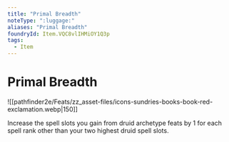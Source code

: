 ```yaml
---
title: "Primal Breadth"
noteType: ":luggage:"
aliases: "Primal Breadth"
foundryId: Item.VQC8vlIHMiOY1Q3p
tags:
  - Item
---
```


# Primal Breadth
![[pathfinder2e/Feats/zz_asset-files/icons-sundries-books-book-red-exclamation.webp|150]]

Increase the spell slots you gain from druid archetype feats by 1 for each spell rank other than your two highest druid spell slots.
